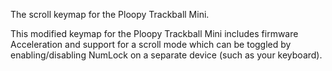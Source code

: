 The scroll keymap for the Ploopy Trackball Mini.

This modified keymap for the Ploopy Trackball Mini includes firmware Acceleration and support for a scroll mode
which can be toggled by enabling/disabling NumLock on a separate device (such as your keyboard).
